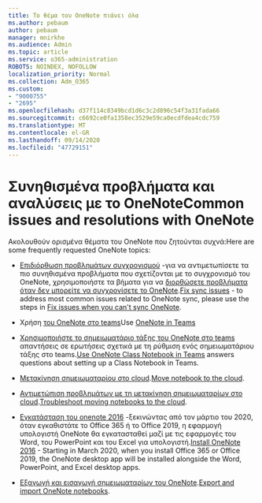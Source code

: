 ```yaml
---
title: Το θέμα του OneNote πιάνει όλα
ms.author: pebaum
author: pebaum
manager: mnirkhe
ms.audience: Admin
ms.topic: article
ms.service: o365-administration
ROBOTS: NOINDEX, NOFOLLOW
localization_priority: Normal
ms.collection: Adm_O365
ms.custom:
- "9000755"
- "2695"
ms.openlocfilehash: d37f114c8349bcd1d6c3c2d896c54f3a31fada66
ms.sourcegitcommit: c6692ce0fa1358ec3529e59ca0ecdfdea4cdc759
ms.translationtype: MT
ms.contentlocale: el-GR
ms.lasthandoff: 09/14/2020
ms.locfileid: "47729151"
---
```

# <a name="common-issues-and-resolutions-with-onenote"></a><span data-ttu-id="8ec7a-102">Συνηθισμένα προβλήματα και αναλύσεις με το OneNote</span><span class="sxs-lookup"><span data-stu-id="8ec7a-102">Common issues and resolutions with OneNote</span></span>

<span data-ttu-id="8ec7a-103">Ακολουθούν ορισμένα θέματα του OneNote που ζητούνται συχνά:</span><span class="sxs-lookup"><span data-stu-id="8ec7a-103">Here are some frequently requested OneNote topics:</span></span>

- <span data-ttu-id="8ec7a-104">[Επιδιόρθωση προβλημάτων συγχρονισμού](https://support.office.com/article/299495ef-66d1-448f-90c1-b785a6968d45) -για να αντιμετωπίσετε τα πιο συνηθισμένα προβλήματα που σχετίζονται με το συγχρονισμό του OneNote, χρησιμοποιήστε τα βήματα για να [διορθώσετε προβλήματα όταν δεν μπορείτε να συγχρονίσετε το OneNote](https://support.office.com/article/Fix-issues-when-you-can-t-sync-OneNote-299495ef-66d1-448f-90c1-b785a6968d45).</span><span class="sxs-lookup"><span data-stu-id="8ec7a-104">[Fix sync issues](https://support.office.com/article/299495ef-66d1-448f-90c1-b785a6968d45) - to address most common issues related to OneNote sync, please use the steps in [Fix issues when you can't sync OneNote](https://support.office.com/article/Fix-issues-when-you-can-t-sync-OneNote-299495ef-66d1-448f-90c1-b785a6968d45).</span></span>

- <span data-ttu-id="8ec7a-105">Χρήση [του OneNote στο teams](https://support.microsoft.com/office/0ec78cc3-ba3b-4279-a88e-aa40af9865c2)</span><span class="sxs-lookup"><span data-stu-id="8ec7a-105">Use [OneNote in Teams](https://support.microsoft.com/office/0ec78cc3-ba3b-4279-a88e-aa40af9865c2)</span></span> 

- <span data-ttu-id="8ec7a-106">[Χρησιμοποιήστε το σημειωματάριο τάξης του OneNote στο teams](https://support.office.com/article/bd77f11f-27cd-4d41-bfbd-2b11799f1440) απαντήσεις σε ερωτήσεις σχετικά με τη ρύθμιση ενός σημειωματάριου τάξης στο teams.</span><span class="sxs-lookup"><span data-stu-id="8ec7a-106">[Use OneNote Class Notebook in Teams](https://support.office.com/article/bd77f11f-27cd-4d41-bfbd-2b11799f1440) answers questions about setting up a Class Notebook in Teams.</span></span>

- <span data-ttu-id="8ec7a-107">[Μετακίνηση σημειωματαρίου στο cloud](https://support.office.com/article/d5c28b91-7b9c-45be-8f0c-529bdbba019a).</span><span class="sxs-lookup"><span data-stu-id="8ec7a-107">[Move notebook to the cloud](https://support.office.com/article/d5c28b91-7b9c-45be-8f0c-529bdbba019a).</span></span>

- <span data-ttu-id="8ec7a-108">[Αντιμετώπιση προβλημάτων με τη μετακίνηση σημειωματαρίων στο cloud](https://support.office.com/article/70528107-11dc-4f3f-b695-b150059dfd78).</span><span class="sxs-lookup"><span data-stu-id="8ec7a-108">[Troubleshoot moving notebooks to the cloud](https://support.office.com/article/70528107-11dc-4f3f-b695-b150059dfd78).</span></span>

- <span data-ttu-id="8ec7a-109">[Εγκατάσταση του onenote 2016](https://support.office.com/article/c08068d8-b517-4464-9ff2-132cb9c45c08) -ξεκινώντας από τον μάρτιο του 2020, όταν εγκαθιστάτε το Office 365 ή το Office 2019, η εφαρμογή υπολογιστή OneNote θα εγκατασταθεί μαζί με τις εφαρμογές του Word, του PowerPoint και του Excel για υπολογιστή.</span><span class="sxs-lookup"><span data-stu-id="8ec7a-109">[Install OneNote 2016](https://support.office.com/article/c08068d8-b517-4464-9ff2-132cb9c45c08) -  Starting in March 2020, when you install Office 365 or Office 2019, the OneNote desktop app will be installed alongside the Word, PowerPoint, and Excel desktop apps.</span></span>

- <span data-ttu-id="8ec7a-110">[Εξαγωγή και εισαγωγή σημειωματαρίων του OneNote](https://support.office.com/article/a4b60da5-8f33-464e-b1ba-b95ce540f309).</span><span class="sxs-lookup"><span data-stu-id="8ec7a-110">[Export and import OneNote notebooks](https://support.office.com/article/a4b60da5-8f33-464e-b1ba-b95ce540f309).</span></span>
